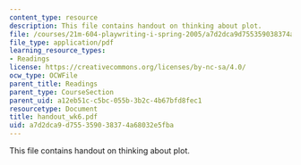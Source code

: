 ```yaml
---
content_type: resource
description: This file contains handout on thinking about plot.
file: /courses/21m-604-playwriting-i-spring-2005/a7d2dca9d755359038374a68032e5fba_handout_wk6.pdf
file_type: application/pdf
learning_resource_types:
- Readings
license: https://creativecommons.org/licenses/by-nc-sa/4.0/
ocw_type: OCWFile
parent_title: Readings
parent_type: CourseSection
parent_uid: a12eb51c-c5bc-055b-3b2c-4b67bfd8fec1
resourcetype: Document
title: handout_wk6.pdf
uid: a7d2dca9-d755-3590-3837-4a68032e5fba
---
```

This file contains handout on thinking about plot.